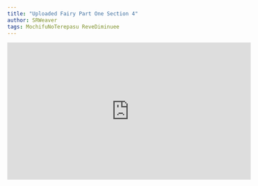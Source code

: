 ```yaml
---
title: "Uploaded Fairy Part One Section 4"
author: SRWeaver
tags: MochifuNoTerepasu ReveDiminuee
---
```

<iframe title="Uploaded Fairy: Chapters 7 To 9" src="https://video.ploud.jp/videos/embed/ef5caf0e-0dd8-4a75-952d-3271eb3013af" allowfullscreen="" sandbox="allow-same-origin allow-scripts allow-popups" width="560" height="315" frameborder="0"></iframe>
